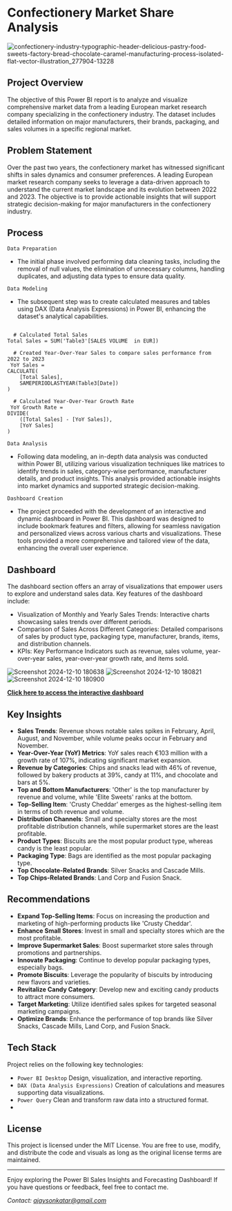 # Confectionery Market Share Analysis
![confectionery-industry-typographic-header-delicious-pastry-food-sweets-factory-bread-chocolate-caramel-manufacturing-process-isolated-flat-vector-illustration_277904-13228](https://github.com/user-attachments/assets/d6fede54-d965-4129-929e-3406bc61593e)



## Project Overview
The objective of this Power BI report is to analyze and visualize comprehensive market data from a leading European market research company specializing in the confectionery industry. The dataset includes detailed information on major manufacturers, their brands, packaging, and sales volumes in a specific regional market.

## Problem Statement
Over the past two years, the confectionery market has witnessed significant shifts in sales dynamics and consumer preferences. A leading European market research company seeks to leverage a data-driven approach to understand the current market landscape and its evolution between 2022 and 2023. The objective is to provide actionable insights that will support strategic decision-making for major manufacturers in the confectionery industry.

## Process
`Data Preparation`
- The initial phase involved performing data cleaning tasks, including the removal of null values, the elimination of unnecessary columns, handling duplicates, and adjusting data types to ensure data quality.

`Data Modeling`
- The subsequent step was to create calculated measures and tables using DAX (Data Analysis Expressions) in Power BI, enhancing the dataset's analytical capabilities.

<pre><code>
  # Calculated Total Sales 
Total Sales = SUM('Table3'[SALES VOLUME  in EUR])
 
  # Created Year-Over-Year Sales to compare sales performance from 2022 to 2023
 YoY Sales = 
CALCULATE(
    [Total Sales],
    SAMEPERIODLASTYEAR(Table3[Date])
)
  
  # Calculated Year-Over-Year Growth Rate
 YoY Growth Rate = 
DIVIDE(
    ([Total Sales] - [YoY Sales]),
    [YoY Sales]
)
</code></pre>

`Data Analysis`
- Following data modeling, an in-depth data analysis was conducted within Power BI, utilizing various visualization techniques like matrices to identify trends in sales, category-wise performance, manufacturer details, and product insights. This analysis provided actionable insights into market dynamics and supported strategic decision-making.

`Dashboard Creation`
- The project proceeded with the development of an interactive and dynamic dashboard in Power BI. This dashboard was designed to include bookmark features and filters, allowing for seamless navigation and personalized views across various charts and visualizations. These tools provided a more comprehensive and tailored view of the data, enhancing the overall user experience.


## Dashboard 
The dashboard section offers an array of visualizations that empower users to explore and understand sales data. Key features of the dashboard include:

- Visualization of Monthly and Yearly Sales Trends: Interactive charts showcasing sales trends over different periods.
- Comparison of Sales Across Different Categories: Detailed comparisons of sales by product type, packaging type, manufacturer, brands, items, and distribution channels.
- KPIs: Key Performance Indicators such as revenue, sales volume, year-over-year sales, year-over-year growth rate, and items sold.

![Screenshot 2024-12-10 180638](https://github.com/user-attachments/assets/a157c1f9-c319-490b-a6d9-78aa402ed7bd)
![Screenshot 2024-12-10 180821](https://github.com/user-attachments/assets/f25e9470-1d00-4475-8bba-0ca4ccfe464d)
![Screenshot 2024-12-10 180900](https://github.com/user-attachments/assets/96770598-42f2-4768-99a1-64608d8a38a8)


**[Click here to access the interactive dashboard](https://app.powerbi.com/view?r=eyJrIjoiN2YxZDQ5ZmItMTEwOC00ZDdkLWIxM2YtNjNhZjNmOWFlMGZkIiwidCI6ImY0M2MzMTgyLTcxZjAtNGRjOS04YjA0LTc0OTMwZTNmOGNkYSJ9)** 

## Key Insights

- **Sales Trends**: Revenue shows notable sales spikes in February, April, August, and November, while volume peaks occur in February and November.
- **Year-Over-Year (YoY) Metrics**: YoY sales reach €103 million with a growth rate of 107%, indicating significant market expansion.
- **Revenue by Categories**: Chips and snacks lead with 46% of revenue, followed by bakery products at 39%, candy at 11%, and chocolate and bars at 5%.
- **Top and Bottom Manufacturers**: 'Other' is the top manufacturer by revenue and volume, while 'Elite Sweets' ranks at the bottom.
- **Top-Selling Item**: 'Crusty Cheddar' emerges as the highest-selling item in terms of both revenue and volume.
- **Distribution Channels**: Small and specialty stores are the most profitable distribution channels, while supermarket stores are the least profitable.
- **Product Types**: Biscuits are the most popular product type, whereas candy is the least popular.
- **Packaging Type**: Bags are identified as the most popular packaging type.
- **Top Chocolate-Related Brands**: Silver Snacks and Cascade Mills.
- **Top Chips-Related Brands**: Land Corp and Fusion Snack.

## Recommendations

- **Expand Top-Selling Items**: Focus on increasing the production and marketing of high-performing products like 'Crusty Cheddar'.
- **Enhance Small Stores**: Invest in small and specialty stores which are the most profitable.
- **Improve Supermarket Sales**: Boost supermarket store sales through promotions and partnerships.
- **Innovate Packaging**: Continue to develop popular packaging types, especially bags.
- **Promote Biscuits**: Leverage the popularity of biscuits by introducing new flavors and varieties.
- **Revitalize Candy Category**: Develop new and exciting candy products to attract more consumers.
- **Target Marketing**: Utilize identified sales spikes for targeted seasonal marketing campaigns.
- **Optimize Brands**: Enhance the performance of top brands like Silver Snacks, Cascade Mills, Land Corp, and Fusion Snack.

## Tech Stack
Project relies on the following key technologies:

- `Power BI Desktop` Design, visualization, and interactive reporting.
- `DAX (Data Analysis Expressions)` Creation of calculations and measures supporting data visualizations.
- `Power Query` Clean and transform raw data into a structured format.
- 
## License
This project is licensed under the MIT License. You are free to use, modify, and distribute the code and visuals as long as the original license terms are maintained.

---

Enjoy exploring the Power BI Sales Insights and Forecasting Dashboard! If you have questions or feedback, feel free to contact me.

*Contact: ajaysonkatar@gmail.com*
